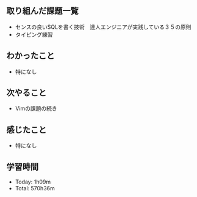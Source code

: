 ## 取り組んだ課題一覧
- センスの良いSQLを書く技術　達人エンジニアが実践している３５の原則
- タイピング練習
## わかったこと
- 特になし
## 次やること
- Vimの課題の続き
## 感じたこと
- 特になし
## 学習時間
- Today: 1h09m
- Total: 570h36m
